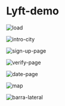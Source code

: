 **Lyft-demo**
===========

![load](http://1.1m.yt/_cnUkft.png)

![intro-city](http://2.1m.yt/9ku-hWn.png)

![sign-up-page](http://1.1m.yt/yabQnvm.png)

![verify-page](http://4.1m.yt/3rpaaey.png)

![date-page](http://4.1m.yt/LU5DyL2.png)

![map](http://3.1m.yt/WbNjod4.png)

![barra-lateral](http://3.1m.yt/o8xfLrq.png)